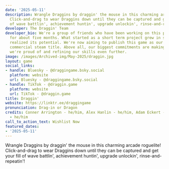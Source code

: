 ```yaml
---
date: '2025-05-11'
description: Wrangle Draggins by draggin' the mouse in this charming arcade roguelite!
  Click-and-drag to wear Draggins down until they can be captured and get your fill
  of wave battlin', achievement huntin', upgrade unlockin', rinse-and-repeatin'!
developer: The Draggin' Team
developer_bio: We're a group of friends who have been working on this project remotely
  for about five months. What started as a short term project grew in scope once we
  realized its potential. We're now aiming to publish this game as our first ever
  commercial steam title. Above all, our biggest commitments are making a game that
  we're proud of and refining our skills even further.
image: /images/Archived-img/May-2025/draggin.jpg
layout: game
social_links:
- handle: Bluesky - @draggingame.bsky.social
  platform: website
  url: Bluesky - @draggingame.bsky.social
- handle: TikTok - @draggin.game
  platform: website
  url: TikTok - @draggin.game
title: Draggin'
website: https://linktr.ee/draggingame
pronunciation: Drag-in or Dragon
credits: Conner Arrington - he/him, Alex Hanlin - he/him, Adam Eckert - he/they, Anodomani
  - he/him
call_to_action_text: Wishlist Now
featured_dates:
- '2025-05-11'
---
```



Wrangle Draggins by draggin' the mouse in this charming arcade roguelite! Click-and-drag to wear Draggins down until they can be captured and get your fill of wave battlin', achievement huntin', upgrade unlockin', rinse-and-repeatin'!

